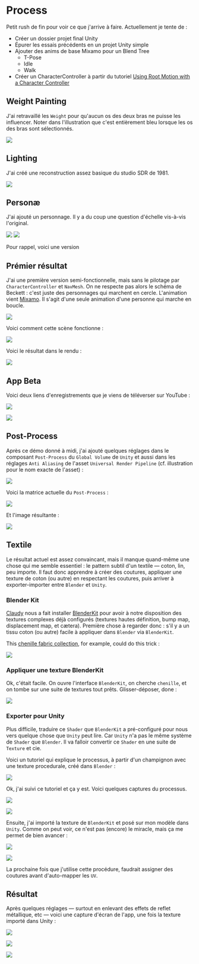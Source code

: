 # Process
Petit rush de fin pour voir ce que j'arrive à faire. Actuellement je tente de :

- Créer un dossier projet final Unity
- Épurer les essais précédents en un projet Unity simple
- Ajouter des anims de base Mixamo pour un Blend Tree
	- T-Pose
	- Idle
	- Walk
- Créer un CharacterController à partir du tutoriel [Using Root Motion with a Character Controller](https://www.youtube.com/watch?v=mNxEetKzc04&list=PLx7AKmQhxJFaBjiP5uxv7pJ_T2lMIZOBD&index=8)

## Weight Painting
J'ai retravaillé les `Weight` pour qu'aucun os des deux bras ne puisse les influencer. Noter dans l'illustration que c'est entièrement bleu lorsque les os des bras sont sélectionnés.

![](images/blender-weight-painting-no-arms.gif)

## Lighting
J'ai créé une reconstruction assez basique du studio SDR de 1981.

![](images/unity-sdr-quad-lighting.png)

## Personæ
J'ai ajouté un personnage. Il y a du coup une question d'échelle vis-à-vis l'original.

![](images/quad-persona-scale.png) ![](images/quad-I.gif)

Pour rappel, voici une version 

## Prémier résultat
J'ai une première version semi-fonctionnelle, mais sans le pilotage par `CharacterController` et `NavMesh`. On ne respecte pas alors le schéma de Beckett : c'est juste des personnages qui marchent en cercle. L'animation vient [Mixamo](http://mixamo.com). Il s'agit d'une seule animation d'une personne qui marche en boucle.

![](images/unity-quad-working-a.png)

Voici comment cette scène fonctionne :

![](images/quad-loop-scene-light-follow.gif)

Voici le résultat dans le rendu :

![](images/quad-loop-game-light-follow.gif)

## App Beta
Voici deux liens d'enregistrements que je viens de téléverser sur YouTube :

[![](images/quad-beta-2024-12-21-11-45-00.png)](https://youtu.be/slorKrDAcjQ)

[![](images/quad-beta-unity-scene-2024-12-21-11-45-00.png)](https://youtube.com/shorts/tqyv_G68iZc?feature=share)

## Post-Process
Après ce démo donné à midi, j'ai ajouté quelques réglages dans le composant `Post-Process` du `Global Volume` de `Unity` et aussi dans les réglages `Anti Aliasing` de l'asset `Universal Render Pipeline` (cf. illustration pour le nom exacte de l'asset) :

![](images/unity-urp-pc-asset-anti-aliasing-8x.png)

Voici la matrice actuelle du `Post-Process` :

![](images/unity-post-process-settings.png)

Et l'image résultante :

![](images/unity-post-process-result.png)

## Textile
Le résultat actuel est assez convaincant, mais il manque quand-même une chose qui me semble essentiel : le pattern subtil d'un textile — coton, lin, peu importe. Il faut donc apprendre à créer des coutures, appliquer une texture de coton (ou autre) en respectant les coutures, puis arriver à exporter-importer entre `Blender` et `Unity`.

### Blender Kit
[Claudy](https://www.hesge.ch/head/annuaire/claudy-iannone) nous a fait installer [BlenderKit](https://www.blenderkit.com) pour avoir à notre disposition des textures complexes déjà configurés (textures hautes définition, bump map, displacement map, et cætera). Première chose à regarder donc : s'il y a un tissu coton (ou autre) facile à appliquer dans `Blender` via `BlenderKit`.

This [chenille fabric collection](https://www.blenderkit.com/asset-gallery?query=category_subtree:chenille+order:-score), for example, could do this trick :

![](images/blenderkit-chenille-fabric.jpg)

### Appliquer une texture BlenderKit
Ok, c'était facile. On ouvre l'interface `BlenderKit`, on cherche `chenille`, et on tombe sur une suite de textures tout prêts. Glisser-déposer, done :

![](images/blender-blenderkit-chenille-material-list.png)

### Exporter pour Unity
Plus difficile, traduire ce `Shader` que `BlenderKit` a pré-configuré pour nous vers quelque chose que `Unity` peut lire. Car `Unity` n'a pas le même système de `Shader` que `Blender`. Il va falloir convertir ce `Shader` en une suite de `Texture` et cie.

Voici un tutoriel qui explique le processus, à partir d'un champignon avec une texture procedurale, créé dans `Blender` :

[![](images/youtube-blender-to-unity-textxures.jpg)](https://www.youtube.com/watch?v=yloupOUjMOA&t=151s)

Ok, j'ai suivi ce tutoriel et ça y est. Voici quelques captures du processus.

![](images/blender-create-texture-uv-editor.png)

![](images/blender-create-texture-shader.png)

Ensuite, j'ai importé la texture de `BlenderKit` et posé sur mon modèle dans `Unity`. Comme on peut voir, ce n'est pas (encore) le miracle, mais ça me permet de bien avancer :

![](images/unity-imported-texture-scene.png)

![](images/unity-imported-texture.png)

La prochaine fois que j'utilise cette procédure, faudrait assigner des coutures avant d'auto-mapper les `UV`.

## Résultat
Après quelques réglages — surtout en enlevant des effets de reflet métallique, etc — voici une capture d'écran de l'app, une fois la texture importé dans Unity :

![](images/quad-unity-app-screenshot-a.png)

![](images/quad-unity-app-screenshot-b.png)

![](images/quad-unity-app-single-loop.gif)